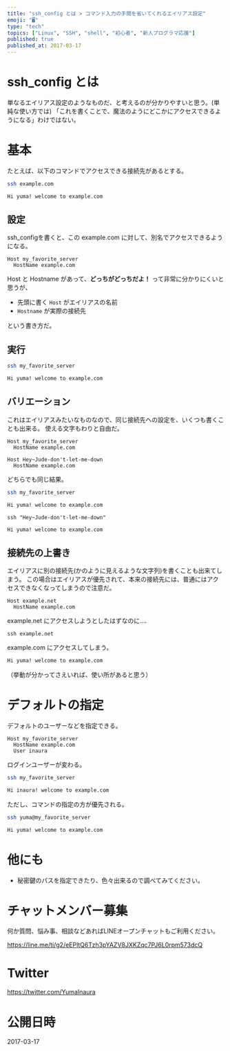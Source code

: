 ```yaml
---
title: "ssh_config とは > コマンド入力の手間を省いてくれるエイリアス設定"
emoji: "🖥"
type: "tech"
topics: ["Linux", "SSH", "shell", "初心者", "新人プログラマ応援"]
published: true
published_at: 2017-03-17
---
```


# ssh_config とは

単なるエイリアス設定のようなものだ、と考えるのが分かりやすいと思う。(単純な使い方では)
「これを書くことで、魔法のようにどこかにアクセスできるようになる」わけではない。

# 基本

たとえば、以下のコマンドでアクセスできる接続先があるとする。

```bash
ssh example.com
```

```bash
Hi yuma! welcome to example.com
```


## 設定

ssh_configを書くと、この example.com に対して、別名でアクセスできるようになる。

```bash:~/.ssh/config
Host my_favorite_server
  HostName example.com
```

Host と Hostname があって、**どっちがどっちだよ！** って非常に分かりにくいと思うが、

- 先頭に書く `Host` がエイリアスの名前
- `Hostname` が実際の接続先

という書き方だ。

## 実行

```bash
ssh my_favorite_server
```

```bash
Hi yuma! welcome to example.com
```

## バリエーション

これはエイリアスみたいなものなので、同じ接続先への設定を、いくつも書くことも出来る。
使える文字もわりと自由だ。

```:~/.ssh/config
Host my_favorite_server
  HostName example.com

Host Hey~Jude-don't-let-me-down
  HostName example.com
```

どちらでも同じ結果。

```bash
ssh my_favorite_server
```

```bash
Hi yuma! welcome to example.com
```


```
ssh "Hey~Jude-don't-let-me-down"
```

```bash
Hi yuma! welcome to example.com
```

## 接続先の上書き

エイリアスに別の接続先(かのように見えるような文字列)を書くことも出来てしまう。
この場合はエイリアスが優先されて、本来の接続先には、普通にはアクセスできなくなってしまうので注意だ。

```:~/.ssh/config
Host example.net
  HostName example.com
```

example.net にアクセスしようとしたはずなのに....

```
ssh example.net
```

example.com にアクセスしてしまう。

```bash
Hi yuma! welcome to example.com
```

（挙動が分かってさえいれば、使い所があると思う）

# デフォルトの指定

デフォルトのユーザーなどを指定できる。

```:~/.ssh/config
Host my_favorite_server
  HostName example.com
  User inaura
```

ログインユーザーが変わる。

```bash
ssh my_favorite_server
```

```bash
Hi inaura! welcome to example.com
```

ただし、コマンドの指定の方が優先される。

```bash
ssh yuma@my_favorite_server
```

```bash
Hi yuma! welcome to example.com
```

# 他にも

- 秘密鍵のパスを指定できたり、色々出来るので調べてみてください。
















<!-- Update From Qiita API -->

# チャットメンバー募集


何か質問、悩み事、相談などあればLINEオープンチャットもご利用ください。

https://line.me/ti/g2/eEPltQ6Tzh3pYAZV8JXKZqc7PJ6L0rpm573dcQ





# Twitter


https://twitter.com/YumaInaura


<!-- Update From Qiita API -->



# 公開日時

2017-03-17
